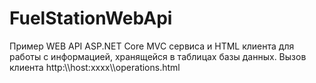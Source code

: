 # FuelStationWebApi
Пример WEB API ASP.NET Core MVC сервиса и HTML клиента для работы с информацией, хранящейся в таблицах базы данных.
Вызов клиента http:\\\host:xxxx\\\operations.html
